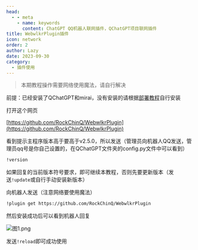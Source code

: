 ```yaml
---
head:
  - - meta
    - name: keywords
      content: ChatGPT QQ机器人联网插件，QChatGPT项目联网插件
title: WebwlkrPlugin插件
icon: network
order: 2
author: Lazy
date: 2023-09-30
category:
  - 插件使用
---
```

> 本期教程操作需要网络使用魔法，请自行解决

前提：已经安装了QChatGPT和mirai，没有安装的请根据[部署教程](../deploy/README.md)自行安装

打开这个网页

[https://github.com/RockChinQ/WebwlkrPlugin](https://github.com/RockChinQ/WebwlkrPlugin)

看到提示主程序版本高于要高于v2.5.0，所以发送（管理员向机器人QQ发送，管理员qq号是你自己设置的，在QChatGPT文件夹的config.py文件中可以看到）

```sh
!version
```

如果回复的当前版本符号要求，即可继续本教程，否则先要更新版本（发送`!update`或自行手动安装新版本）

向机器人发送（注意网络要使用魔法）

```sh
!plugin get https://github.com/RockChinQ/WebwlkrPlugin
```

然后安装成功后可以看到机器人回复

![图1.png](https://s2.loli.net/2023/08/12/zmZBc8yfV1NL3vg.png)

发送`!reload`即可成功使用